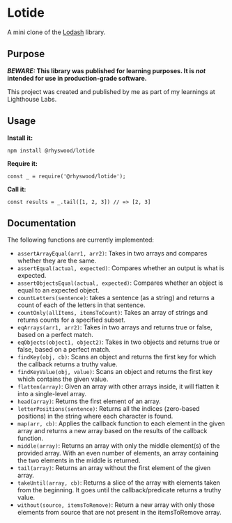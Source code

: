 
# Lotide

A mini clone of the [Lodash](https://lodash.com) library.

## Purpose

**_BEWARE:_ This library was published for learning purposes. It is _not_ intended for use in production-grade software.**

This project was created and published by me as part of my learnings at Lighthouse Labs. 

## Usage

**Install it:**

`npm install @rhyswood/lotide`

**Require it:**

`const _ = require('@rhyswood/lotide');`

**Call it:**

`const results = _.tail([1, 2, 3]) // => [2, 3]`

## Documentation

The following functions are currently implemented:

* `assertArrayEqual(arr1, arr2)`: Takes in two arrays and compares whether they are the same. 
* `assertEqual(actual, expected)`: Compares whether an output is what is expected.
* `assertObjectsEqual(actual, expected)`: Compares whether an object is equal to an expected object.
* `countLetters(sentence)`: takes a sentence (as a string) and returns a count of each of the letters in that sentence.
* `countOnly(allItems, itemsToCount)`: Takes an array of strings and returns counts for a specified subset.
* `eqArrays(arr1, arr2)`: Takes in two arrays and returns true or false, based on a perfect match.
* `eqObjects(object1, object2)`: Takes in two objects and returns true or false, based on a perfect match.
* `findKey(obj, cb)`: Scans an object and returns the first key for which the callback returns a truthy value.
* `findKeyValue(obj, value)`: Scans an object and returns the first key which contains the given value.
* `flatten(array)`: Given an array with other arrays inside, it will flatten it into a single-level array.
* `head(array)`: Returns the first element of an array.
* `letterPositions(sentence)`: Returns all the indices (zero-based positions) in the string where each character is found.
* `map(arr, cb)`: Applies the callback function to each element in the given array and returns a new array based on the results of the callback function.
* `middle(array)`: Returns an array with only the middle element(s) of the provided array. With an even number of elements, an array containing the two elements in the middle is returned.
* `tail(array)`: Returns an array without the first element of the given array.
* `takeUntil(array, cb)`: Returns a slice of the array with elements taken from the beginning. It goes until the callback/predicate returns a truthy value.
* `without(source, itemsToRemove)`: Return a new array with only those elements from source that are not present in the itemsToRemove array.


